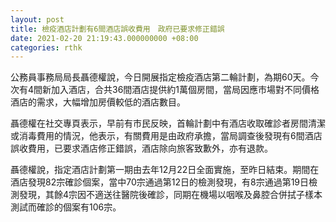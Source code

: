 ```yaml
---
layout: post
title: 檢疫酒店計劃有6間酒店誤收費用　政府已要求修正錯誤
date: 2021-02-20 21:19:43.000000000 +08:00
categories: rthk
---
```


公務員事務局局長聶德權說，今日開展指定檢疫酒店第二輪計劃，為期60天。今次有4間新加入酒店，合共36間酒店提供約1萬個房間，當局因應市場對不同價格酒店的需求，大幅增加房價較低的酒店數目。

聶德權在社交專頁表示，早前有市民反映，首輪計劃中有酒店收取確診者房間清潔或消毒費用的情況，他表示，有關費用是由政府承擔，當局調查後發現有6間酒店誤收費用，已要求酒店修正錯誤，酒店除向旅客致歉外，亦有退款。

聶德權說，指定酒店計劃第一期由去年12月22日全面實施，至昨日結束。期間在酒店發現82宗確診個案，當中70宗通過第12日的檢測發現，有8宗通過第19日檢測發現，其餘4宗因不適送往醫院後確診，同期在機場以咽喉及鼻腔合併拭子樣本測試而確診的個案有106宗。
